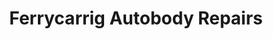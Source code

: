 ---
title: "Ferrycarrig Autobody Repairs"
url: /wexford/ferrycarrig-autobody-repairs/
shop: Autowerkstatt
---
